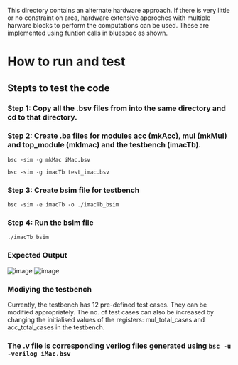 This directory contains an alternate hardware approach. If there is very little or no constraint on area, hardware extensive approches with multiple harware blocks to perform the computations can be used. These are implemented using funtion calls in bluespec as shown.

# How to run and test

## Stepts to test the code
### Step 1: Copy all the .bsv files from into the same directory and cd to that directory.
### Step 2: Create .ba files for modules acc (mkAcc), mul (mkMul) and top_module (mkImac) and the testbench (imacTb). 
```bsc -sim -g mkMac iMac.bsv```

```bsc -sim -g imacTb test_imac.bsv```

### Step 3: Create bsim file for testbench
```bsc -sim -e imacTb -o ./imacTb_bsim```

### Step 4: Run the bsim file
```./imacTb_bsim```

### Expected Output
![image](https://github.com/ee20b117/CAD-for-VLSI/assets/104497659/82ff0aca-f797-474a-85a8-1905c0253a1a)
![image](https://github.com/ee20b117/CAD-for-VLSI/assets/104497659/0d936442-bebe-4731-986c-d34ee6726592)

### Modiying the testbench
Currently, the testbench has 12 pre-defined test cases. They can be modified appropriately. The no. of test cases can also be increased by changing the initialised values of the registers: mul_total_cases and acc_total_cases in the testbench.

### The .v file is corresponding verilog files generated using ```bsc -u -verilog iMac.bsv``` 
